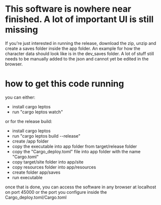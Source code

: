 # This software is nowhere near finished. A lot of important UI is still missing

If you're just interested in running the release, download the zip, unzip and create a saves folder inside the app folder. An example for how the character data should look like is in the dev_saves folder.
A lot of stuff still needs to be manually added to the json and cannot yet be edited in the browser.
# how to get this code running

you can either: 
- install cargo leptos
- run "cargo leptos watch"

or for the release build:

 - install cargo leptos
 - run "cargo leptos build --release"
 - create /app folder
 - copy the executable into app folder from target/release folder 
 - copy the "Cargo_deploy.toml" file into app folder with the name "Cargo.toml"
 - copy target/site folder into app/site
 - copy resources folder into app/resources
 - create folder app/saves
 - run executable

once that is done, you can access the software in any browser at localhost on port 45000 or the port you configure inside the Cargo_deploy.toml/Cargo.toml
